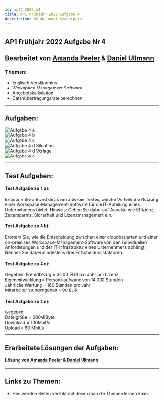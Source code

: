 ```yaml
---
id: ap1f_2022_a4
title: AP1 Frühjahr 2022 Aufgabe 4
description: My document description
---
```

# 
## AP1 Frühjahr 2022 Aufgabe Nr 4

## Bearbeitet von [Amanda Peeler](<../../../user/Auszubildende Michel/peeler.md>)  & [Daniel Ullmann](<../../../user/Auszubildende Holldack/ullmann.md>)

### Themen:

* Englisch Verständnins
* Workspace Management Software
* Angebotskalkulation
* Datenübertragungsrate berechnen 

---

## Aufgaben:
![Aufgabe 4 a](../../../../static/img/AP1/2022/ap1f_2022/AP1_2022_Frühjahr_Aufgabe4a.png)  
![Aufgabe 4 b](../../../../static/img/AP1/2022/ap1f_2022/AP1_2022_Frühjahr_Aufagbe4b.png)  
![Aufgabe 4 c](../../../../static/img/AP1/2022/ap1f_2022/AP1_2022_Frühjahr_Aufgabe4c.png)  
![Aufgabe 4 d Situation](../../../../static/img/AP1/2022/ap1f_2022/AP1_2022_Frühjahr_Aufgabe4d_Situation.png)  
![Aufgabe 4 d Vorlage](../../../../static/img/AP1/2022/ap1f_2022/AP1_2022_Frühjahr_Aufgabe4d_Vorlage.png)  
![Aufgabe 4 e](../../../../static/img/AP1/2022/ap1f_2022/AP1_2022_Frühjahr_Aufgabe4e.png)  

----

## Test Aufgaben:

#### Test Aufgabe zu 4 a): 
Erläutern Sie anhand des oben zitierten Textes, welche Vorteile die Nutzung einer Workspace-Management-Software für die IT-Abteilung eines Unternehmens bietet.
Hinweis: Gehen Sie dabei auf Aspekte wie Effizienz, Zeitersparnis, Sicherheit und Lizenzmanagement ein.

#### Test Aufgabe zu 4 b): 
Erörtern Sie, wie die Entscheidung zwischen einer cloudbasierten und einer on-premises Workspace-Management-Software von den individuellen Anforderungen und der IT-Infrastruktur eines Unternehmens abhängt. Nennen Sie dabei mindestens drei Entscheidungsfaktoren.

#### Test Aufgabe zu 4 c):

Gegeben: 
Fremdbezug = 30,00 EUR pro Jahr pro Lizenz  
Eigenentwicklung = Personalaufwand von 14.000 Stunden  
Jährliche Wartung = 160 Stunden pro Jahr  
Mitarbeiter stundengehalt = 90 EUR 

#### Test Aufgabe zu 4 e):
Gegeben:  
Dateigröße = 200MiByte  
Download = 100Mbit/s   
Upload = 60 Mbit/s 

----

## Erarbeitete Lösungen der Aufgaben:

#### Lösung von [Amanda Peeler](solution/AP1_Fruehjahr_2022_Aufgabe4_Solution_Peeler.md) & [Daniel Ullmann](solution/AP1_2022_Frühjahr_Aufgabe_4_Ullmann.md)
----

## Links zu Themen:

- Hier werden Seiten verlinkt mit denen man die Themen lernen kann.
